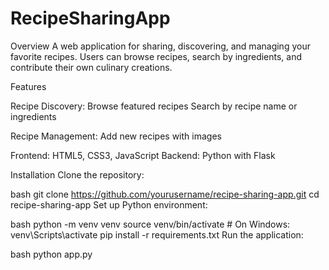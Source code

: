 # RecipeSharingApp

Overview
A web application for sharing, discovering, and managing your favorite recipes. Users can browse recipes, search by ingredients, and contribute their own culinary creations.

Features 

Recipe Discovery:
Browse featured recipes
Search by recipe name or ingredients

Recipe Management:
Add new recipes with images

Frontend: HTML5, CSS3, JavaScript
Backend: Python with Flask

Installation 
Clone the repository:

bash
git clone https://github.com/yourusername/recipe-sharing-app.git
cd recipe-sharing-app
Set up Python environment:

bash
python -m venv venv
source venv/bin/activate  # On Windows: venv\Scripts\activate
pip install -r requirements.txt
Run the application:

bash
python app.py

